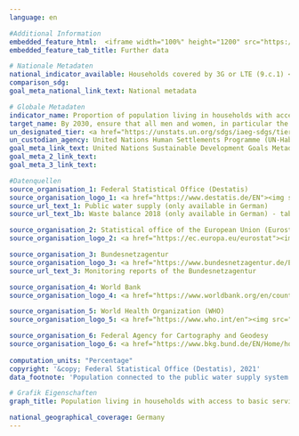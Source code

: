 ```yaml
---
language: en

#Additional Information
embedded_feature_html:  <iframe width="100%" height="1200" src="https://sdgtestenvironment.github.io/sdg-indicators/public/AddInfos/en/1.4.1.pdf" frameborder="0" allowFullScreen="true"></iframe>
embedded_feature_tab_title: Further data    

# Nationale Metadaten    
national_indicator_available: Households covered by 3G or LTE (9.c.1) <br> Municipal solid waste regularly collected and treated (11.6.1) <br> Population that has convenient access to public transport (within 500 meters) (11.2.1) <br> Population using safely managed drinking water services (6.1.1) <br> Population using safely managed sanitation services (6.2.1) <br> Population with access to electricity (7.1.1) <br> Population with primary reliance on clean fuels and technology (7.1.2) <br> Proportion of the rural population who live within 2 km of an all-season road (9.1.1)    
comparison_sdg:     
goal_meta_national_link_text: National metadata    

# Globale Metadaten    
indicator_name: Proportion of population living in households with access to basic services    
target_name: By 2030, ensure that all men and women, in particular the poor and the vulnerable, have equal rights to economic resources, as well as access to basic services, ownership and control over land and other forms of property, inheritance, natural resources, appropriate new technology and financial services, including microfinance    
un_designated_tier: <a href="https://unstats.un.org/sdgs/iaeg-sdgs/tier-classification/" title="Click here for more information on the UN tier classification."  target="_blank">Tier I</a>    
un_custodian_agency: United Nations Human Settlements Programme (UN-Habitat)    
goal_meta_link_text: United Nations Sustainable Development Goals Metadata    
goal_meta_2_link_text:     
goal_meta_3_link_text:     

#Datenquellen
source_organisation_1: Federal Statistical Office (Destatis)
source_organisation_logo_1: <a href="https://www.destatis.de/EN"><img src="https://g205sdgs.github.io/sdg-indicators/public/OrgImgEn/destatis.png" alt="Logo destatis" style="height:60px; width:148px" /></a>
source_url_text_1: Public water supply (only available in German)
source_url_text_1b: Waste balance 2018 (only available in German) - table 1.5 to table 1.13

source_organisation_2: Statistical office of the European Union (Eurostat)
source_organisation_logo_2: <a href="https://ec.europa.eu/eurostat"><img src="https://g205sdgs.github.io/sdg-indicators/public/OrgImgEn/eurostat.png" alt="Logo eurostat" style="height:60px; width:148px" /></a>

source_organisation_3: Bundesnetzagentur
source_organisation_logo_3: <a href="https://www.bundesnetzagentur.de/EN/Home/home_node.html"><img src="https://g205sdgs.github.io/sdg-indicators/public/OrgImgEn/bundesnetzagentur.png" alt="Logo bundesnetzagentur" style="height:60px; width:148px" /></a>
source_url_text_3: Monitoring reports of the Bundesnetzagentur

source_organisation_4: World Bank
source_organisation_logo_4: <a href="https://www.worldbank.org/en/country/germany"><img src="https://g205sdgs.github.io/sdg-indicators/public/OrgImgEn/wb.png" alt="Logo wb" style="height:60px; width:148px" /></a>

source_organisation_5: World Health Organization (WHO)
source_organisation_logo_5: <a href="https://www.who.int/en"><img src="https://g205sdgs.github.io/sdg-indicators/public/OrgImgEn/who.png" alt="Logo who" style="height:60px; width:148px" /></a>

source_organisation_6: Federal Agency for Cartography and Geodesy
source_organisation_logo_6: <a href="https://www.bkg.bund.de/EN/Home/home.html"><img src="https://g205sdgs.github.io/sdg-indicators/public/OrgImgEn/bkg.png" alt="Logo bkg" style="height:60px; width:148px" /></a>
    
computation_units: "Percentage"    
copyright: '&copy; Federal Statistical Office (Destatis), 2021'    
data_footnote: 'Population connected to the public water supply system: All data estimated.'    

# Grafik Eigenschaften    
graph_title: Population living in households with access to basic services    

national_geographical_coverage: Germany    
---
```


<span></span>